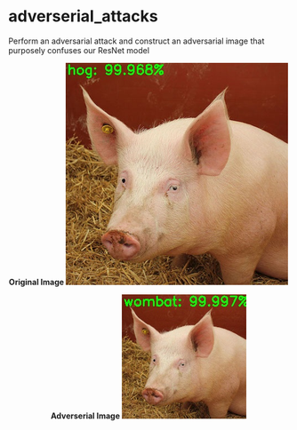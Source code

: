 # adverserial_attacks
Perform an adversarial attack and construct an adversarial image that purposely confuses our ResNet model


<p align="center">
	<b> Original Image </b>
  <img src="/Images/Image_1.jpg" alt="Original">
</p>

<p align="center">
	<b> Adverserial Image </b>
  <img src="/Images/Image_2.jpg" alt="Adversarial">
</p>